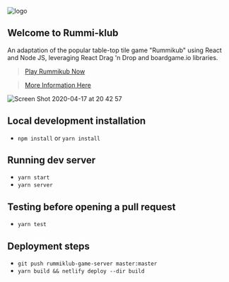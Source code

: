 ![logo](https://user-images.githubusercontent.com/5489258/79811720-5b399c00-833c-11ea-8cbf-59adfb06acf5.png)
## Welcome to Rummi-klub

An adaptation of the popular table-top tile game "Rummikub" using React and Node JS, leveraging React Drag 'n Drop and boardgame<span></span>.io libraries.

>[Play Rummikub Now](http://rummiklub.netlify.com)

>[More Information Here](https://github.com/justsav/rummikub_frontend/files/4506959/meet-rummiklub.pdf)

![Screen Shot 2020-04-17 at 20 42 57](https://user-images.githubusercontent.com/5489258/79811194-ba96ac80-833a-11ea-9d70-e643934274c6.png)
## Local development installation
* `npm install` or `yarn install`

## Running dev server
* `yarn start`
* `yarn server`

## Testing before opening a pull request
* `yarn test`

## Deployment steps
* `git push rummiklub-game-server master:master`
* `yarn build && netlify deploy --dir build`
